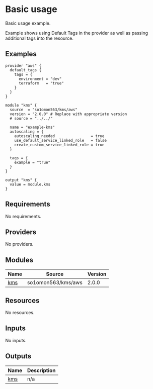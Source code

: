 # Basic usage

Basic usage example.

Example shows using Default Tags in the provider as well as passing additional tags into the resource.
<!-- BEGINNING OF PRE-COMMIT-TERRAFORM DOCS HOOK -->


## Examples

```hcl
provider "aws" {
  default_tags {
    tags = {
      environment = "dev"
      terraform   = "true"
    }
  }
}

module "kms" {
  source  = "so1omon563/kms/aws"
  version = "2.0.0" # Replace with appropriate version
  # source = "../../"

  name = "example-kms"
  autoscaling = {
    autoscaling_needed                = true
    use_default_service_linked_role   = false
    create_custom_service_linked_role = true
  }

  tags = {
    example = "true"
  }
}

output "kms" {
  value = module.kms
}
```

## Requirements

No requirements.

## Providers

No providers.

## Modules

| Name | Source | Version |
|------|--------|---------|
| <a name="module_kms"></a> [kms](#module\_kms) | so1omon563/kms/aws | 2.0.0 |

## Resources

No resources.

## Inputs

No inputs.

## Outputs

| Name | Description |
|------|-------------|
| <a name="output_kms"></a> [kms](#output\_kms) | n/a |


<!-- END OF PRE-COMMIT-TERRAFORM DOCS HOOK -->
